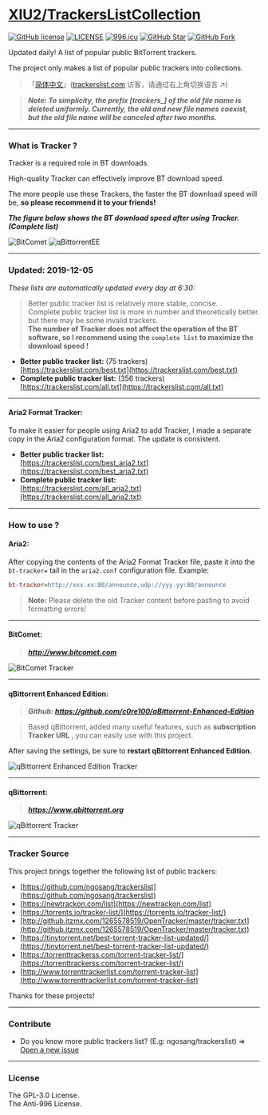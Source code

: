 # [XIU2/TrackersListCollection](https://github.com/XIU2/TrackersListCollection)

[![GitHub license](https://img.shields.io/github/license/XIU2/TrackersListCollection.svg?style=flat-square)](https://github.com/XIU2/TrackersListCollection/blob/master/LICENSE)
[![LICENSE](https://img.shields.io/badge/license-Anti%20996-blue.svg?style=flat-square)](https://github.com/996icu/996.ICU/blob/master/LICENSE)
[![996.icu](https://img.shields.io/badge/link-996.icu-red.svg?style=flat-square)](https://996.icu)
[![GitHub Star](https://img.shields.io/github/stars/XIU2/TrackersListCollection.svg?style=flat-square&label=Star)](https://github.com/XIU2/TrackersListCollection/stargazers)
[![GitHub Fork](https://img.shields.io/github/forks/XIU2/TrackersListCollection.svg?style=flat-square&label=Fork)](https://github.com/XIU2/TrackersListCollection/network/members)

Updated daily! A list of popular public BitTorrent trackers.  

The project only makes a list of popular public trackers into collections.  

> 「[简体中文](https://github.com/XIU2/TrackersListCollection/blob/master/README-ZH.md)」([trackerslist.com](https://trackerslist.com) 访客，请通过右上角切换语言 ↗)

> ***Note: To simplicity, the prefix [trackers_] of the old file name is deleted uniformly. Currently, the old and new file names coexist, but the old file name will be canceled after two months.***

****

### What is Tracker ?

Tracker is a required role in BT downloads.  

High-quality Tracker can effectively improve BT download speed.  

The more people use these Trackers, the faster the BT download speed will be, **so please recommend it to your friends!**

***The figure below shows the BT download speed after using Tracker. (Complete list)***  

![BitComet](https://trackerslist.com/img/en-01.png)
![qBittorrentEE](https://trackerslist.com/img/en-06.png)

****

### Updated: 2019-12-05

*These lists are automatically updated every day at 6:30:*

> Better public tracker list is relatively more stable, concise.  
> Complete public tracker list is more in number and theoretically better. but there may be some invalid trackers.  
> **The number of Tracker does not affect the operation of the BT software, so I recommend using the `complete list` to maximize the download speed !**

* **Better public tracker list:** (75 trackers)  
[https://trackerslist.com/best.txt](https://trackerslist.com/best.txt)
* **Complete public tracker list:** (356 trackers)  
[https://trackerslist.com/all.txt](https://trackerslist.com/all.txt)

****

#### Aria2 Format Tracker:

To make it easier for people using Aria2 to add Tracker, I made a separate copy in the Aria2 configuration format. The update is consistent.

* **Better public tracker list:**  
[https://trackerslist.com/best_aria2.txt](https://trackerslist.com/best_aria2.txt)
* **Complete public tracker list:**  
[https://trackerslist.com/all_aria2.txt](https://trackerslist.com/all_aria2.txt)

****

### How to use ?

#### Aria2:

After copying the contents of the Aria2 Format Tracker file, paste it into the `bt-tracker=` tail in the `aria2.conf` configuration file. Example:
``` ini
bt-tracker=http://xxx.xx:80/announce,udp://yyy.yy:80/announce
```
> **Note:** Please delete the old Tracker content before pasting to avoid formatting errors!

****

#### BitComet:  

> ***http://www.bitcomet.com***

![BitComet Tracker](https://trackerslist.com/img/en-03.png)  

****

#### qBittorrent Enhanced Edition:

> ***Github: https://github.com/c0re100/qBittorrent-Enhanced-Edition***  

> Based qBittorrent, added many useful features, such as **subscription Tracker URL** , you can easily use with this project.  

After saving the settings, be sure to **restart qBittorrent Enhanced Edition.**

![qBittorrent Enhanced Edition Tracker](https://trackerslist.com/img/en-05.png)

****

#### qBittorrent:

> ***https://www.qbittorrent.org***

![qBittorrent Tracker](https://trackerslist.com/img/en-04.png)

****

### Tracker Source

This project brings together the following list of public trackers:
* [https://github.com/ngosang/trackerslist](https://github.com/ngosang/trackerslist)
* [https://newtrackon.com/list](https://newtrackon.com/list)
* [https://torrents.io/tracker-list/](https://torrents.io/tracker-list/)
* [http://github.itzmx.com/1265578519/OpenTracker/master/tracker.txt](http://github.itzmx.com/1265578519/OpenTracker/master/tracker.txt)
* [https://tinytorrent.net/best-torrent-tracker-list-updated/](https://tinytorrent.net/best-torrent-tracker-list-updated/)
* [https://torrenttrackerss.com/torrent-tracker-list/](https://torrenttrackerss.com/torrent-tracker-list/)
* [http://www.torrenttrackerlist.com/torrent-tracker-list](http://www.torrenttrackerlist.com/torrent-tracker-list)

Thanks for these projects!

****

### Contribute

* Do you know more public trackers list? (E.g: ngosang/trackerslist) => [Open a new issue](https://github.com/XIU2/TrackersListCollection/issues/new)

****

### License
The GPL-3.0 License.  
The Anti-996 License.
